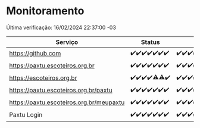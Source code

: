 # Monitoramento

Última verificação: 16/02/2024 22:37:00 -03

|Serviço|Status|Últimas 24h|
|---|---|---|
|https://github.com|<span title="2024-02-10: OK=24">✔️</span><span title="2024-02-11: OK=24">✔️</span><span title="2024-02-12: OK=24">✔️</span><span title="2024-02-13: OK=24">✔️</span><span title="2024-02-14: OK=24">✔️</span><span title="2024-02-15: OK=24">✔️</span><span title="2024-02-16: OK=1">✔️</span>|<span title="15/02/2024 22:38:00 -03 : 200">✔️</span><span title="15/02/2024 23:13:00 -03 : 200">✔️</span><span title="16/02/2024 00:08:00 -03 : 200">✔️</span><span title="16/02/2024 01:07:00 -03 : 200">✔️</span><span title="16/02/2024 02:07:00 -03 : 200">✔️</span><span title="16/02/2024 03:08:00 -03 : 200">✔️</span><span title="16/02/2024 04:05:00 -03 : 200">✔️</span><span title="16/02/2024 05:08:00 -03 : 200">✔️</span><span title="16/02/2024 06:06:00 -03 : 200">✔️</span><span title="16/02/2024 07:06:00 -03 : 200">✔️</span><span title="16/02/2024 08:03:00 -03 : 200">✔️</span><span title="16/02/2024 09:10:00 -03 : 200">✔️</span><span title="16/02/2024 10:05:00 -03 : 200">✔️</span><span title="16/02/2024 11:06:00 -03 : 200">✔️</span><span title="16/02/2024 12:06:00 -03 : 200">✔️</span><span title="16/02/2024 13:07:00 -03 : 200">✔️</span><span title="16/02/2024 14:05:00 -03 : 200">✔️</span><span title="16/02/2024 15:07:00 -03 : 200">✔️</span><span title="16/02/2024 16:02:00 -03 : 200">✔️</span><span title="16/02/2024 17:06:00 -03 : 200">✔️</span><span title="16/02/2024 18:03:00 -03 : 200">✔️</span><span title="16/02/2024 19:04:00 -03 : 200">✔️</span><span title="16/02/2024 20:04:00 -03 : 200">✔️</span><span title="16/02/2024 21:29:00 -03 : 200">✔️</span><span title="16/02/2024 22:37:00 -03 : 200">✔️</span>|
|https://paxtu.escoteiros.org.br|<span title="2024-02-10: OK=24">✔️</span><span title="2024-02-11: OK=24">✔️</span><span title="2024-02-12: OK=24">✔️</span><span title="2024-02-13: OK=24">✔️</span><span title="2024-02-14: OK=24">✔️</span><span title="2024-02-15: OK=24">✔️</span><span title="2024-02-16: OK=1">✔️</span>|<span title="15/02/2024 22:38:00 -03 : 200">✔️</span><span title="15/02/2024 23:13:00 -03 : 200">✔️</span><span title="16/02/2024 00:08:00 -03 : 200">✔️</span><span title="16/02/2024 01:07:00 -03 : 200">✔️</span><span title="16/02/2024 02:07:00 -03 : 200">✔️</span><span title="16/02/2024 03:08:00 -03 : 200">✔️</span><span title="16/02/2024 04:05:00 -03 : 200">✔️</span><span title="16/02/2024 05:08:00 -03 : 200">✔️</span><span title="16/02/2024 06:06:00 -03 : 200">✔️</span><span title="16/02/2024 07:06:00 -03 : 200">✔️</span><span title="16/02/2024 08:03:00 -03 : 200">✔️</span><span title="16/02/2024 09:10:00 -03 : 200">✔️</span><span title="16/02/2024 10:05:00 -03 : 200">✔️</span><span title="16/02/2024 11:06:00 -03 : 200">✔️</span><span title="16/02/2024 12:06:00 -03 : 200">✔️</span><span title="16/02/2024 13:07:00 -03 : 200">✔️</span><span title="16/02/2024 14:05:00 -03 : 200">✔️</span><span title="16/02/2024 15:07:00 -03 : 200">✔️</span><span title="16/02/2024 16:02:00 -03 : 200">✔️</span><span title="16/02/2024 17:06:00 -03 : 200">✔️</span><span title="16/02/2024 18:03:00 -03 : 200">✔️</span><span title="16/02/2024 19:04:00 -03 : 200">✔️</span><span title="16/02/2024 20:04:00 -03 : 200">✔️</span><span title="16/02/2024 21:29:00 -03 : 200">✔️</span><span title="16/02/2024 22:37:00 -03 : 200">✔️</span>|
|https://escoteiros.org.br|<span title="2024-02-10: OK=24">✔️</span><span title="2024-02-11: OK=24">✔️</span><span title="2024-02-12: OK=24">✔️</span><span title="2024-02-13: OK=24">✔️</span><span title="2024-02-14: OK=22, Falhas=2">⚠️</span><span title="2024-02-15: OK=22, Falhas=2">⚠️</span><span title="2024-02-16: OK=1">✔️</span>|<span title="15/02/2024 22:38:00 -03 : 200">✔️</span><span title="15/02/2024 23:13:00 -03 : 200">✔️</span><span title="16/02/2024 00:08:00 -03 : 200">✔️</span><span title="16/02/2024 01:07:00 -03 : 200">✔️</span><span title="16/02/2024 02:07:00 -03 : 200">✔️</span><span title="16/02/2024 03:08:00 -03 : 200">✔️</span><span title="16/02/2024 04:05:00 -03 : 200">✔️</span><span title="16/02/2024 05:08:00 -03 : 200">✔️</span><span title="16/02/2024 06:06:00 -03 : 200">✔️</span><span title="16/02/2024 07:06:00 -03 : 200">✔️</span><span title="16/02/2024 08:03:00 -03 : 200">✔️</span><span title="16/02/2024 09:10:00 -03 : 200">✔️</span><span title="16/02/2024 10:05:00 -03 : 200">✔️</span><span title="16/02/2024 11:06:00 -03 : 200">✔️</span><span title="16/02/2024 12:06:00 -03 : 200">✔️</span><span title="16/02/2024 13:07:00 -03 : 200">✔️</span><span title="16/02/2024 14:05:00 -03 : 200">✔️</span><span title="16/02/2024 15:07:00 -03 : 200">✔️</span><span title="16/02/2024 16:02:00 -03 : 200">✔️</span><span title="16/02/2024 17:06:00 -03 : 200">✔️</span><span title="16/02/2024 18:03:00 -03 : 200">✔️</span><span title="16/02/2024 19:04:00 -03 : 200">✔️</span><span title="16/02/2024 20:04:00 -03 : 200">✔️</span><span title="16/02/2024 21:29:00 -03 : 200">✔️</span><span title="16/02/2024 22:37:00 -03 : 200">✔️</span>|
|https://paxtu.escoteiros.org.br/paxtu|<span title="2024-02-10: OK=24">✔️</span><span title="2024-02-11: OK=24">✔️</span><span title="2024-02-12: OK=24">✔️</span><span title="2024-02-13: OK=24">✔️</span><span title="2024-02-14: OK=24">✔️</span><span title="2024-02-15: OK=24">✔️</span><span title="2024-02-16: OK=1">✔️</span>|<span title="15/02/2024 22:38:00 -03 : 200">✔️</span><span title="15/02/2024 23:13:00 -03 : 200">✔️</span><span title="16/02/2024 00:08:00 -03 : 200">✔️</span><span title="16/02/2024 01:07:00 -03 : 200">✔️</span><span title="16/02/2024 02:07:00 -03 : 200">✔️</span><span title="16/02/2024 03:08:00 -03 : 200">✔️</span><span title="16/02/2024 04:05:00 -03 : 200">✔️</span><span title="16/02/2024 05:08:00 -03 : 200">✔️</span><span title="16/02/2024 06:06:00 -03 : 200">✔️</span><span title="16/02/2024 07:06:00 -03 : 200">✔️</span><span title="16/02/2024 08:03:00 -03 : 200">✔️</span><span title="16/02/2024 09:10:00 -03 : 200">✔️</span><span title="16/02/2024 10:05:00 -03 : 200">✔️</span><span title="16/02/2024 11:06:00 -03 : 200">✔️</span><span title="16/02/2024 12:06:00 -03 : 200">✔️</span><span title="16/02/2024 13:07:00 -03 : 200">✔️</span><span title="16/02/2024 14:05:00 -03 : 200">✔️</span><span title="16/02/2024 15:07:00 -03 : 200">✔️</span><span title="16/02/2024 16:02:00 -03 : 200">✔️</span><span title="16/02/2024 17:06:00 -03 : 200">✔️</span><span title="16/02/2024 18:03:00 -03 : 200">✔️</span><span title="16/02/2024 19:04:00 -03 : 200">✔️</span><span title="16/02/2024 20:04:00 -03 : 200">✔️</span><span title="16/02/2024 21:29:00 -03 : 200">✔️</span><span title="16/02/2024 22:37:00 -03 : 200">✔️</span>|
|https://paxtu.escoteiros.org.br/meupaxtu|<span title="2024-02-10: OK=24">✔️</span><span title="2024-02-11: OK=24">✔️</span><span title="2024-02-12: OK=24">✔️</span><span title="2024-02-13: OK=24">✔️</span><span title="2024-02-14: OK=24">✔️</span><span title="2024-02-15: OK=24">✔️</span><span title="2024-02-16: OK=1">✔️</span>|<span title="15/02/2024 22:38:00 -03 : 200">✔️</span><span title="15/02/2024 23:13:00 -03 : 200">✔️</span><span title="16/02/2024 00:08:00 -03 : 200">✔️</span><span title="16/02/2024 01:07:00 -03 : 200">✔️</span><span title="16/02/2024 02:07:00 -03 : 200">✔️</span><span title="16/02/2024 03:08:00 -03 : 200">✔️</span><span title="16/02/2024 04:05:00 -03 : 200">✔️</span><span title="16/02/2024 05:08:00 -03 : 200">✔️</span><span title="16/02/2024 06:06:00 -03 : 200">✔️</span><span title="16/02/2024 07:06:00 -03 : 200">✔️</span><span title="16/02/2024 08:03:00 -03 : 200">✔️</span><span title="16/02/2024 09:10:00 -03 : 200">✔️</span><span title="16/02/2024 10:05:00 -03 : 200">✔️</span><span title="16/02/2024 11:06:00 -03 : 200">✔️</span><span title="16/02/2024 12:06:00 -03 : 200">✔️</span><span title="16/02/2024 13:07:00 -03 : 200">✔️</span><span title="16/02/2024 14:05:00 -03 : 200">✔️</span><span title="16/02/2024 15:07:00 -03 : 200">✔️</span><span title="16/02/2024 16:02:00 -03 : 200">✔️</span><span title="16/02/2024 17:06:00 -03 : 200">✔️</span><span title="16/02/2024 18:03:00 -03 : 200">✔️</span><span title="16/02/2024 19:04:00 -03 : 200">✔️</span><span title="16/02/2024 20:04:00 -03 : 200">✔️</span><span title="16/02/2024 21:29:00 -03 : 200">✔️</span><span title="16/02/2024 22:37:00 -03 : 200">✔️</span>|
|Paxtu Login|<span title="2024-02-10: OK=24">✔️</span><span title="2024-02-11: OK=24">✔️</span><span title="2024-02-12: OK=24">✔️</span><span title="2024-02-13: OK=24">✔️</span><span title="2024-02-14: OK=24">✔️</span><span title="2024-02-15: OK=24">✔️</span><span title="2024-02-16: OK=1">✔️</span>|<span title="15/02/2024 22:38:00 -03 : 200">✔️</span><span title="15/02/2024 23:13:00 -03 : 200">✔️</span><span title="16/02/2024 00:08:00 -03 : 200">✔️</span><span title="16/02/2024 01:07:00 -03 : 200">✔️</span><span title="16/02/2024 02:07:00 -03 : 200">✔️</span><span title="16/02/2024 03:08:00 -03 : 200">✔️</span><span title="16/02/2024 04:05:00 -03 : 200">✔️</span><span title="16/02/2024 05:08:00 -03 : 200">✔️</span><span title="16/02/2024 06:06:00 -03 : 200">✔️</span><span title="16/02/2024 07:06:00 -03 : 200">✔️</span><span title="16/02/2024 08:03:00 -03 : 200">✔️</span><span title="16/02/2024 09:10:00 -03 : 200">✔️</span><span title="16/02/2024 10:05:00 -03 : 200">✔️</span><span title="16/02/2024 11:06:00 -03 : 200">✔️</span><span title="16/02/2024 12:06:00 -03 : 200">✔️</span><span title="16/02/2024 13:07:00 -03 : 200">✔️</span><span title="16/02/2024 14:05:00 -03 : 200">✔️</span><span title="16/02/2024 15:07:00 -03 : 200">✔️</span><span title="16/02/2024 16:02:00 -03 : 200">✔️</span><span title="16/02/2024 17:06:00 -03 : 200">✔️</span><span title="16/02/2024 18:03:00 -03 : 200">✔️</span><span title="16/02/2024 19:04:00 -03 : 200">✔️</span><span title="16/02/2024 20:04:00 -03 : 200">✔️</span><span title="16/02/2024 21:29:00 -03 : 200">✔️</span><span title="16/02/2024 22:37:00 -03 : 200">✔️</span>|
